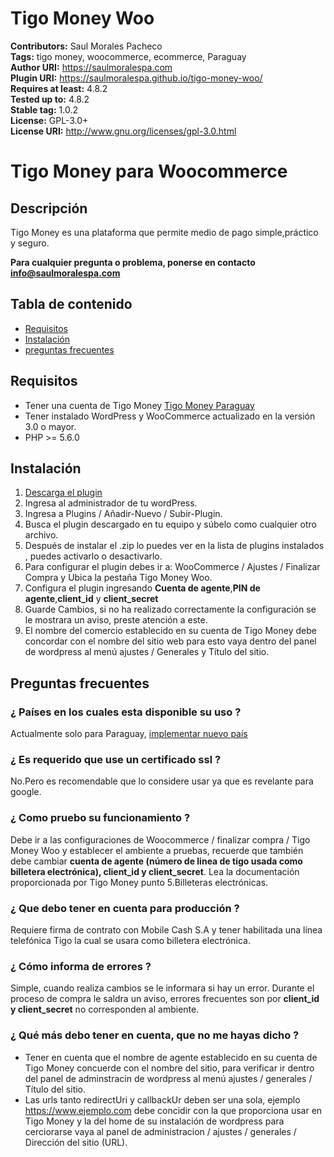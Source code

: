# Tigo Money Woo #
**Contributors:**       Saul Morales Pacheco  
**Tags:**               tigo money, woocommerce, ecommerce, Paraguay  
**Author URI:**         https://saulmoralespa.com  
**Plugin URI:**         https://saulmoralespa.github.io/tigo-money-woo/  
**Requires at least:**  4.8.2  
**Tested up to:**       4.8.2  
**Stable tag:**         1.0.2  
**License:**            GPL-3.0+  
**License URI:**        http://www.gnu.org/licenses/gpl-3.0.html  


# Tigo Money para Woocommerce

## Descripción ##
Tigo  Money  es  una  plataforma  que permite medio de pago simple,práctico y seguro.

**Para cualquier pregunta o problema, ponerse en contacto [info@saulmoralespa.com](mailto:info@saulmoralespa.com)**

## Tabla de contenido

* [Requisitos](#requisitos)
* [Instalación](#instalación)
* [preguntas frecuentes](#preguntas-frecuentes)

## Requisitos ##

* Tener una cuenta de Tigo Money [Tigo Money Paraguay](https://money.tigo.com.py/empresas/boton-de-pago)
* Tener instalado WordPress y WooCommerce actualizado en la versión 3.0 o mayor.
* PHP >= 5.6.0

## Instalación ##

1. [Descarga el plugin](https://github.com/saulmoralespa/tigo-money-woo/archive/master.zip)
2. Ingresa al administrador de tu wordPress.
3. Ingresa a Plugins / Añadir-Nuevo / Subir-Plugin. 
4. Busca el plugin descargado en tu equipo y súbelo como cualquier otro archivo.
5. Después de instalar el .zip lo puedes ver en la lista de plugins instalados , puedes activarlo o desactivarlo.
6. Para configurar el plugin debes ir a: WooCommerce / Ajustes / Finalizar Compra y Ubica la pestaña Tigo Money Woo.
7. Configura el plugin ingresando  **Cuenta de agente**,**PIN de agente**,**client_id** y **client_secret**
8. Guarde Cambios, si no ha realizado correctamente la configuración se le mostrara un aviso, preste atención a este.
9. El nombre del comercio establecido en su cuenta de Tigo Money debe concordar con el nombre del sitio web para esto vaya dentro del panel de wordpress al menú ajustes / Generales y Título del sitio.

## Preguntas frecuentes ##

### ¿ Países en los cuales esta disponible su uso ? ###

Actualmente solo para Paraguay, [implementar nuevo país](mailto:info@saulmoralespa.com)

### ¿ Es requerido que use un certificado ssl ? ###

No.Pero es recomendable que lo considere usar ya que es revelante para google.

### ¿ Como pruebo su funcionamiento ? ###

Debe ir a las configuraciones de Woocommerce / finalizar compra / Tigo Money Woo y establecer el ambiente a pruebas, recuerde que también debe cambiar **cuenta de agente (número de linea de tigo usada como billetera electrónica), client_id y client_secret**. Lea la documentación proporcionada por Tigo Money punto 5.Billeteras electrónicas.

### ¿ Que debo tener en cuenta para producción ? ###

Requiere firma de contrato con Mobile Cash S.A y tener habilitada una línea telefónica Tigo la cual se usara como billetera electrónica.

###  ¿ Cómo informa de errores ? ###

Simple, cuando realiza cambios se le informara si hay un error. Durante el proceso de compra le saldra un aviso, errores frecuentes son por  **client_id y client_secret** no corresponden al ambiente.

### ¿ Qué más debo tener en cuenta, que no me hayas dicho ? ####

* Tener en cuenta que el nombre de agente establecido en su cuenta de Tigo Money concuerde con el nombre del sitio, para verificar ir dentro del panel de adminstracin de wordpress al menú ajustes / generales / Título del sitio.
* Las urls tanto redirectUri y callbackUr deben ser una sola, ejemplo https://www.ejemplo.com debe concidir con la que proporciona usar en Tigo Money y la del home de su instalación de wordpress para cerciorarse vaya al panel de administracion / ajustes / generales / Dirección del sitio (URL). 